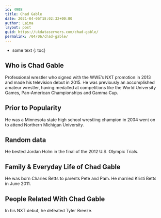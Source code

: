 ```yaml
---
id: 4908
title: Chad Gable
date: 2021-04-06T18:02:32+00:00
author: Laima
layout: post
guid: https://ukdataservers.com/chad-gable/
permalink: /04/06/chad-gable/
---
```


* some text
{: toc}


## Who is Chad Gable
                  
                  
                  
Professional wrestler who signed with the WWE&#8217;s NXT promotion in 2013 and made his television debut in 2015. He was previously an accomplished amateur wrestler, having medalled at competitions like the World University Games, Pan-American Championships and Gamma Cup.
                  
              
            
              
            
                
                
                
## Prior to Popularity
                  
                  
                  
He was a Minnesota state high school wrestling champion in 2004 went on to attend Northern Michigan University.
                  
              
            
              
            
                
                
                
## Random data
                  
                  
                  
He bested Jordan Holm in the final of the 2012 U.S. Olympic Trials.
                  
              
            
              
            
                
                
                
## Family & Everyday Life of Chad Gable
                  
                  
                  
He was born Charles Betts to parents Pete and Pam. He married Kristi Betts in June 2011.
                  
              
            
              
            
                
                
                
## People Related With Chad Gable
                  
                  
                  
In his NXT debut, he defeated Tyler Breeze.
                  
              
            
              
            
                
              
            
              
              
            
            
              
            
          
          
          